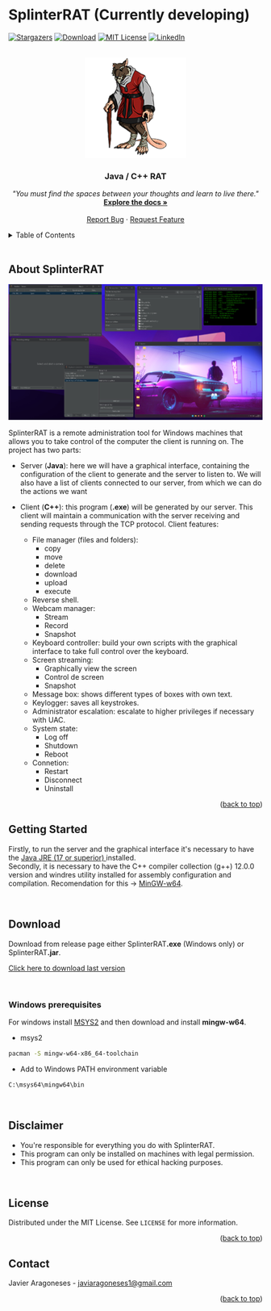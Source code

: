 <a name="readme-top"></a>

# SplinterRAT (Currently developing)



[![Stargazers][stars-shield]][stars-url]
[![Download][downloads-shield]][downloads-url]
[![MIT License][license-shield]][license-url]
[![LinkedIn][linkedin-shield]][linkedin-url]


<br/>
<div align="center">
  <a href="resources/splinterRatIcon.png">
    <img src="https://raw.githubusercontent.com/javiarago1/SplinterRAT/main/resources/splinterRatIcon.png" alt="Logo" width="200" height="200">
  </a>

  <h3 align="center">Java / C++ RAT</h3>

  <p align="center">
    <i>"You must find the spaces between your thoughts and learn to live there."</i>
    <br />
    <a href="https://github.com/javiarago1/SplinterRAT/blob/main/README.md"><strong>Explore the docs »</strong></a>
    <br />
    <br />
    <a href="https://github.com/javiarago1/SplinterRAT/issues">Report Bug</a>
    ·
    <a href="https://github.com/javiarago1/SplinterRAT/issues">Request Feature</a>
  </p>
</div>




<!-- TABLE OF CONTENTS -->
<details>
  <summary>Table of Contents</summary>
  <ol>
    <li>
      <a href="#about-the-project">About The Project</a>
    </li>
    <li>
      <a href="#getting-started">Getting Started</a>
      <ul>
        <li><a href="#windows-prerequisites">Windows prerequisites</a></li>
      </ul>
    </li>
    <li><a href="#license">License</a></li>
    <li><a href="#contact">Contact</a></li>
  </ol>
</details>


<br>

<!-- ABOUT THE PROJECT -->
## About SplinterRAT

![Alt text](resources/previewCapture.png "Optional Title")

SplinterRAT is a remote administration tool for Windows machines that allows you to take control of the computer the client is running on. The project has two parts:

* Server (<strong>Java</strong>): here we will have a graphical interface, containing the configuration of the client to generate and the server to listen to. We will also have a list of clients connected to our server, from which we can do the actions we want 

* Client (<strong>C++</strong>): this program (<strong>.exe</strong>) will be generated by our server. This client will maintain a communication with the server receiving and sending requests through the TCP protocol. Client features: 
    * File manager (files and folders):
        * copy
        * move
        * delete
        * download
        * upload
        * execute
    * Reverse shell.
    * Webcam manager: 
        * Stream
        * Record
        * Snapshot
    * Keyboard controller: build your own scripts with the graphical interface to take full control over the keyboard.
    * Screen streaming:
        * Graphically view the screen
        * Control de screen
        * Snapshot
    * Message box: shows different types of boxes with own text.
    * Keylogger: saves all keystrokes.
    * Administrator escalation: escalate to higher privileges if necessary with UAC.
    * System state: 
        * Log off
        * Shutdown
        * Reboot
    * Connetion:     
        * Restart
        * Disconnect
        * Uninstall





<p align="right">(<a href="#readme-top">back to top</a>)</p>




<!-- GETTING STARTED -->
## Getting Started

Firstly, to run the server and the graphical interface it's necessary to have the <a target="_blank" href="https://www.java.com/">Java JRE (17 or superior) </a>installed. <br>
Secondly, it is necessary to have the C++ compiler collection (g++) 12.0.0 version and windres utility installed for assembly configuration and compilation. Recomendation for this -> <a target="_blank" href="https://www.mingw-w64.org/">MinGW-w64</a>.

<br/>

## Download 

Download from release page either SplinterRAT<strong>.exe</strong> (Windows only) or SplinterRAT<strong>.jar</strong>. 

<a href="https://github.com/javiarago1/SplinterRAT/releases/">Click here to download last version</a>

<br>

### Windows prerequisites

For windows install <a target="_blank" href="https://www.msys2.org/">MSYS2</a> and then download and install <strong>mingw-w64</strong>.

* msys2
```sh
pacman -S mingw-w64-x86_64-toolchain
```
* Add to Windows PATH environment variable

```sh
C:\msys64\mingw64\bin
```

<br/>

## Disclaimer

* You're responsible for everything you do with SplinterRAT. 
* This program can only be installed on machines with legal permission.
* This program can only be used for ethical hacking purposes.

<br/>

<!-- LICENSE -->
## License

Distributed under the MIT License. See `LICENSE` for more information.

<p align="right">(<a href="#readme-top">back to top</a>)</p>


<!-- CONTACT -->
## Contact

Javier Aragoneses - javiaragoneses1@gmail.com

<p align="right">(<a href="#readme-top">back to top</a>)</p>




[downloads-shield]:https://img.shields.io/github/downloads/javiarago1/splinterRAT/total?style=for-the-badge
[downloads-url]: https://github.com/javiarago1/SplinterRAT/releases/
[stars-shield]: https://img.shields.io/github/stars/javiarago1?style=for-the-badge
[stars-url]: https://github.com/javiarago1/SplinterRAT/stargazers
[license-shield]: https://img.shields.io/github/license/javiarago1/SplinterRAT?style=for-the-badge
[license-url]: https://github.com/javiarago1/SplinterRAT/blob/main/LICENSE
[linkedin-shield]: https://img.shields.io/badge/-LinkedIn-black.svg?style=for-the-badge&logo=linkedin&colorB=555
[linkedin-url]: https://www.linkedin.com/in/javier--aragoneses/


